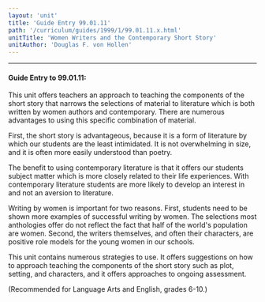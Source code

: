 ```yaml
---
layout: 'unit'
title: 'Guide Entry 99.01.11'
path: '/curriculum/guides/1999/1/99.01.11.x.html'
unitTitle: 'Women Writers and the Contemporary Short Story'
unitAuthor: 'Douglas F. von Hollen'
---
```


<body>
<hr/>
 <h4>
  Guide Entry to 99.01.11:
 </h4>
 This unit offers teachers an approach to teaching the components of the short story that narrows the selections of material to literature which is both written by women authors and contemporary.  There are numerous advantages to using this specific combination of material.
 <p>
  First, the short story is advantageous, because it is a form of literature by which our students are the least intimidated.  It is not overwhelming in size, and it is often more easily understood than poetry.
 </p>
 <p>
  The benefit to using contemporary literature is that it offers our students subject matter which is more closely related to their life experiences. With contemporary literature students are more likely to develop an interest in and not an aversion to literature.
 </p>
 <p>
  Writing by women is important for two reasons.  First, students need to be shown more examples of successful writing by women.  The selections most anthologies offer do not reflect the fact that half of the world's population are women. Second, the writers themselves, and often their characters, are positive role models for the young women in our schools.
 </p>
 <p>
  This unit contains numerous strategies to use.  It offers suggestions on how to approach teaching the components of the short story such as plot, setting, and characters, and it offers approaches to ongoing assessment.
 </p>
 <p>
  (Recommended for Language Arts and English, grades 6-10.)
 </p>

</body>
